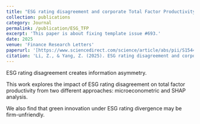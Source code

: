 ```yaml
---
title: "ESG rating disagreement and corporate Total Factor Productivity: Inference and prediction"
collection: publications
category: Journal
permalink: /publication/ESG_TFP
excerpt: 'This paper is about fixing template issue #693.'
date: 2025
venue: 'Finance Research Letters'
paperurl: '[https://www.sciencedirect.com/science/article/abs/pii/S1544612325003903]'
citation: 'Li, Z., & Yang, Z. (2025). ESG rating disagreement and corporate Total Factor Productivity: Inference and prediction. Finance Research Letters, 78, 107127.'
---
```


ESG rating disagreement creates information asymmetry.

This work explores the impact of ESG rating disagreement on total factor productivity from two different approaches: microeconometric and SHAP analysis.

We also find that green innovation under ESG rating divergence may be firm-unfriendly.
